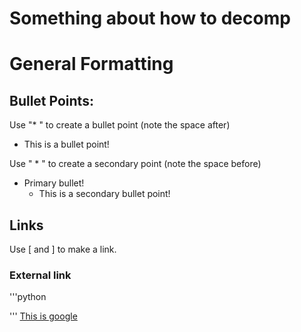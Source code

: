 # Something about how to decomp

# General Formatting

## Bullet Points:
Use "* " to create a bullet point (note the space after)
* This is a bullet point!

Use " * " to create a secondary point (note the space before)
* Primary bullet!
  * This is a secondary bullet point!

## Links
Use [ and ] to make a link.

### External link

'''python

'''
[This is google](www.google.com)